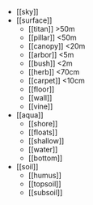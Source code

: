 - [[sky]]
- [[surface]]
	- [[titan]] >50m
	- [[pillar]] <50m
	- [[canopy]] <20m
	- [[arbor]] <5m
	- [[bush]] <2m
	- [[herb]] <70cm
	- [[carpet]] <10cm
	- [[floor]]
	- [[wall]]
	- [[vine]]
- [[aqua]]
	- [[shore]]
	- [[floats]]
	- [[shallow]]
	- [[water]]
	- [[bottom]]
- [[soil]]
	- [[humus]]
	- [[topsoil]]
	- [[subsoil]]